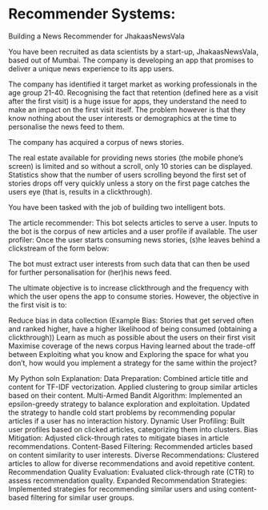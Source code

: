 # Recommender Systems:
Building a News Recommender for JhakaasNewsVala

You have been recruited as data scientists by a start-up, JhakaasNewsVala, based out of Mumbai. The company is developing an app that promises to deliver a unique news experience to its app users.

The company has identified it target market as working professionals in the age group 21-40. Recognising the fact that retention (defined here as a visit after the first visit) is a huge issue for apps, they understand the need to make an impact on the first visit itself. The problem however is
that they know nothing about the user interests or demographics at the time to personalise the news feed to them.

The company has acquired a corpus of news stories.

The real estate available for providing news stories (the mobile phone’s screen) is limited and so without a scroll, only 10 stories can be displayed. Statistics show that the number of users scrolling beyond the first set of stories drops off very quickly unless a story on the first page catches the users
eye (that is, results in a clickthrough).

You have been tasked with the job of building two intelligent bots.

The article recommender: This bot selects articles to serve a user. Inputs to the bot is the corpus of new articles and a user profile if available.
The user profiler: Once the user starts consuming news stories, (s)he leaves behind a clickstream of the form below:

The bot must extract user interests from such data that can then be used for further personalisation for (her)his news feed.

The ultimate objective is to increase clickthrough and the frequency with which the user opens the app to consume stories. However, the objective in the first visit is to:

Reduce bias in data collection (Example Bias: Stories that get served often and ranked higher, have a higher likelihood of being consumed (obtaining a clickthrough))
Learn as much as possible about the users on their first visit
Maximise coverage of the news corpus
Having learned about the trade-off between Exploiting what you know and Exploring the space for what you don’t, how would you implement a strategy for the same within the project?


My Python soln
Explanation:
Data Preparation:
Combined article title and content for TF-IDF vectorization.
Applied clustering to group similar articles based on their content.
Multi-Armed Bandit Algorithm:
Implemented an epsilon-greedy strategy to balance exploration and exploitation.
Updated the strategy to handle cold start problems by recommending popular articles if a user has no interaction history.
Dynamic User Profiling:
Built user profiles based on clicked articles, categorizing them into clusters.
Bias Mitigation:
Adjusted click-through rates to mitigate biases in article recommendations.
Content-Based Filtering:
Recommended articles based on content similarity to user interests.
Diverse Recommendations:
Clustered articles to allow for diverse recommendations and avoid repetitive content.
Recommendation Quality Evaluation:
Evaluated click-through rate (CTR) to assess recommendation quality.
Expanded Recommendation Strategies:
Implemented strategies for recommending similar users and using content-based filtering for similar user groups.
